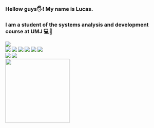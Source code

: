 ### Hellow guys🖐! My name is Lucas.
<div><div>
<h3>I am a student of the systems analysis and development course at UMJ 💻📖</h3>
<img src="https://github-readme-stats.vercel.app/api?username=lvinidevs&theme=merko&show_icons=true"/>
<div>
  <img src="https://img.icons8.com/color/48/000000/html-5--v1.png"/>
  <img src="https://img.icons8.com/color/48/000000/css3.png"/>
  <img src="https://img.icons8.com/color/48/000000/javascript--v1.png"/> 
  <img src="https://img.icons8.com/fluency/48/000000/python.png"/>
  <img src="https://img.icons8.com/color/48/null/visual-studio-code-2019.png"/>
  <img src="https://img.icons8.com/fluency/48/null/node-js.png"/>
 </div>
 <div>
 <a href = "mailto:lucasdvini01@gmail.com"><img src="https://img.shields.io/badge/-Gmail-%23333?style=for-the-badge&logo=gmail&logoColor=white" target="_blank"></a>
  <a href="https://www.linkedin.com/in/lucas-vinicius-ds/" target="_blank"><img src="https://img.shields.io/badge/-LinkedIn-%230077B5?style=for-the-badge&logo=linkedin&logoColor=white" target="_blank"></a>
 </div>
<footer>
<img src="https://i.pinimg.com/originals/5a/0e/b1/5a0eb19d32b65e7410e96337b7b2b28c.gif" width="200" height="200">
</footer>
